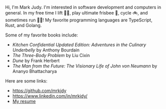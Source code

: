 Hi, I'm Mark Judy. I'm interested in software development and computers in
general. In my free time I lift 🏋️‍♂️, play ultimate frisbee 🥏, cycle 🚲, and
sometimes run 🏃‍♂️! My favorite programming languages are TypeScript, Rust, and
Golang.

Some of my favorite books include:

- _Kitchen Confidential Updated Edition: Adventures in the Culinary Underbelly_
  by Anthony Bourdain
- _The Three-Body Problem_ by Liu Cixin
- _Dune_ by Frank Herbert
- _The Man from the Future: The Visionary Life of John von Neumann_ by Ananyo
  Bhattacharya

Here are some links:

- https://github.com/mrkjdy
- https://www.linkedin.com/in/mrkjdy/
- [My resume](https://docs.google.com/document/d/1saW2SIu4vqDyomQjqqyvmP2oArdhSdwZTwH3y6pFykw/edit?usp=sharing)
